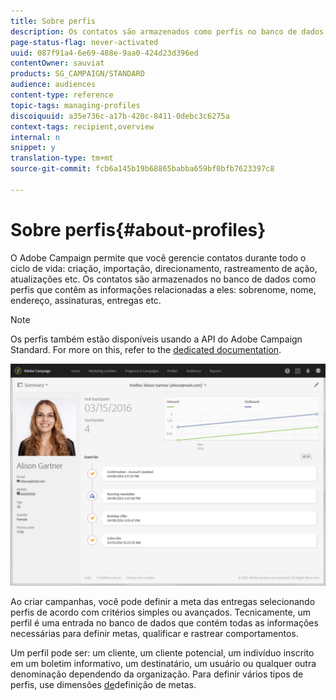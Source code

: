 ```yaml
---
title: Sobre perfis
description: Os contatos são armazenados como perfis no banco de dados do Campaign e atualizados durante todo o ciclo de vida.
page-status-flag: never-activated
uuid: 087f91a4-6e69-488e-9aa0-424d23d396ed
contentOwner: sauviat
products: SG_CAMPAIGN/STANDARD
audience: audiences
content-type: reference
topic-tags: managing-profiles
discoiquuid: a35e736c-a17b-420c-8411-0debc3c6275a
context-tags: recipient,overview
internal: n
snippet: y
translation-type: tm+mt
source-git-commit: fcb6a145b19b68865babba659bf0bfb7623397c8

---
```



# Sobre perfis{#about-profiles}

O Adobe Campaign permite que você gerencie contatos durante todo o ciclo de vida: criação, importação, direcionamento, rastreamento de ação, atualizações etc. Os contatos são armazenados no banco de dados como perfis que contêm as informações relacionadas a eles: sobrenome, nome, endereço, assinaturas, entregas etc.

>[!NOTE]
>
>Os perfis também estão disponíveis usando a API do Adobe Campaign Standard. For more on this, refer to the [dedicated documentation](../../api/using/retrieving-profiles.md).

![](assets/marketing_history.png)

Ao criar campanhas, você pode definir a meta das entregas selecionando perfis de acordo com critérios simples ou avançados. Tecnicamente, um perfil é uma entrada no banco de dados que contém todas as informações necessárias para definir metas, qualificar e rastrear comportamentos.

Um perfil pode ser: um cliente, um cliente potencial, um indivíduo inscrito em um boletim informativo, um destinatário, um usuário ou qualquer outra denominação dependendo da organização. Para definir vários tipos de perfis, use dimensões [de](../../automating/using/query.md#targeting-dimensions-and-resources)definição de metas.
